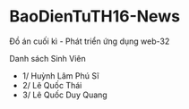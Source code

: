 # BaoDienTuTH16-News
Đồ án cuối kì - Phát triển ứng dụng web-32

Danh sách Sinh Viên
* 1/ Huỳnh Lâm Phú Sĩ
* 2/ Lê Quốc Thái
* 3/ Lê Quốc Duy Quang